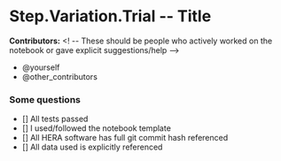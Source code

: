 # Step.Variation.Trial -- Title

<!-- Give a brief description here, if necessary, of what worked/didn't (very brief, because that info
     is already in your notebook, right?-->

**Contributors:**
<! -- These should be people who actively worked on the notebook or gave explicit suggestions/help -->

* @yourself
* @other_contributors

### Some questions
* [] All tests passed
* [] I used/followed the notebook template
* [] All HERA software has full git commit hash referenced
* [] All data used is explicitly referenced

<!-- Please suggest at least two reviewers who are not on the list of contributors.-->
